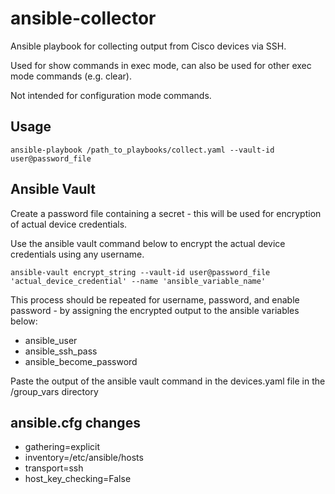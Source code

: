 # ansible-collector

Ansible playbook for collecting output from Cisco devices via SSH.

Used for show commands in exec mode, can also be used for other exec mode commands (e.g. clear).

Not intended for configuration mode commands.

## Usage
```
ansible-playbook /path_to_playbooks/collect.yaml --vault-id user@password_file
```

## Ansible Vault

Create a password file containing a secret - this will be used for encryption of actual device credentials.

Use the ansible vault command below to encrypt the actual device credentials using any username.
```
ansible-vault encrypt_string --vault-id user@password_file 'actual_device_credential' --name 'ansible_variable_name'
```

This process should be repeated for username, password, and enable password - by assigning the encrypted output to the ansible variables below:

- ansible_user
- ansible_ssh_pass
- ansible_become_password

Paste the output of the ansible vault command in the devices.yaml file in the /group_vars directory

## ansible.cfg changes
- gathering=explicit
- inventory=/etc/ansible/hosts
- transport=ssh
- host_key_checking=False

